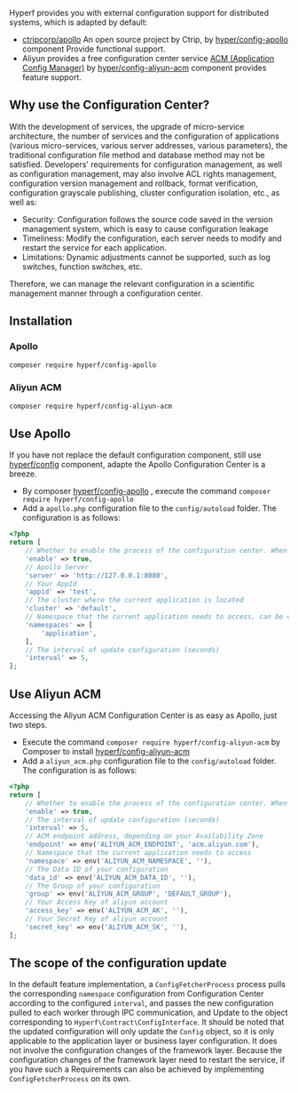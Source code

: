 Hyperf provides you with external configuration support for distributed systems, which is adapted by default:

- [ctripcorp/apollo](https://github.com/ctripcorp/apollo) An open source project by Ctrip, by [hyper/config-apollo](https://github.com/hyperf/config-apollo) component Provide functional support.
- Aliyun provides a free configuration center service [ACM (Application Config Manager)](https://help.aliyun.com/product/59604.html) by [hyper/config-aliyun-acm](https://github.com/hyperf/config-aliyun-acm) component provides feature support.

## Why use the Configuration Center?

With the development of services, the upgrade of micro-service architecture, the number of services and the configuration of applications (various micro-services, various server addresses, various parameters), the traditional configuration file method and database method may not be satisfied. Developers' requirements for configuration management, as well as configuration management, may also involve ACL rights management, configuration version management and rollback, format verification, configuration grayscale publishing, cluster configuration isolation, etc., as well as:

- Security: Configuration follows the source code saved in the version management system, which is easy to cause configuration leakage
- Timeliness: Modify the configuration, each server needs to modify and restart the service for each application.
- Limitations: Dynamic adjustments cannot be supported, such as log switches, function switches, etc.

Therefore, we can manage the relevant configuration in a scientific management manner through a configuration center.

## Installation

### Apollo

```bash
composer require hyperf/config-apollo
```

### Aliyun ACM

```bash
composer require hyperf/config-aliyun-acm
```

## Use Apollo

If you have not replace the default configuration component, still use [hyperf/config](https://github.com/hyperf/config) component, adapte the Apollo Configuration Center is a breeze.
- By composer [hyperf/config-apollo](https://github.com/hyperf/config-apollo) , execute the command `composer require hyperf/config-apollo`
- Add a `apollo.php` configuration file to the `config/autoload` folder. The configuration is as follows:

```php
<?php
return [
    // Whether to enable the process of the configuration center. When true, a ConfigFetcherProcess process is automatically started to update the configuration
    'enable' => true,
    // Apollo Server
    'server' => 'http://127.0.0.1:8080',
    // Your AppId
    'appid' => 'test',
    // The cluster where the current application is located
    'cluster' => 'default',
    // Namespace that the current application needs to access, can be configured multiple namespcaes
    'namespaces' => [
        'application',
    ],
    // The interval of update configuration (seconds)
    'interval' => 5,
];
```

## Use Aliyun ACM

Accessing the Aliyun ACM Configuration Center is as easy as Apollo, just two steps.
- Execute the command `composer require hyperf/config-aliyun-acm` by Composer to install [hyperf/config-aliyun-acm](https://github.com/hyperf/config-aliyun-acm)
- Add a `aliyun_acm.php` configuration file to the `config/autoload` folder. The configuration is as follows:

```php
<?php
return [
    // Whether to enable the process of the configuration center. When true, a ConfigFetcherProcess process is automatically started to update the configuration
    'enable' => true,
    // The interval of update configuration (seconds)
    'interval' => 5,
    // ACM endpoint address, depending on your Availability Zone
    'endpoint' => env('ALIYUN_ACM_ENDPOINT', 'acm.aliyun.com'),
    // Namespace that the current application needs to access
    'namespace' => env('ALIYUN_ACM_NAMESPACE', ''),
    // The Data ID of your configuration
    'data_id' => env('ALIYUN_ACM_DATA_ID', ''),
    // The Group of your configuration
    'group' => env('ALIYUN_ACM_GROUP', 'DEFAULT_GROUP'),
    // Your Access Key of aliyun account
    'access_key' => env('ALIYUN_ACM_AK', ''),
    // Your Secret Key of aliyun account
    'secret_key' => env('ALIYUN_ACM_SK', ''),
];
```

## The scope of the configuration update

In the default feature implementation, a `ConfigFetcherProcess` process pulls the corresponding `namespace` configuration from Configuration Center according to the configured `interval`, and passes the new configuration pulled to each worker through IPC communication, and Update to the object corresponding to `Hyperf\Contract\ConfigInterface`.
It should be noted that the updated configuration will only update the `Config` object, so it is only applicable to the application layer or business layer configuration. It does not involve the configuration changes of the framework layer. Because the configuration changes of the framework layer need to restart the service, if you have such a Requirements can also be achieved by implementing `ConfigFetcherProcess` on its own.